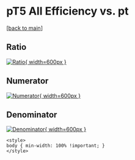 # pT5 All Efficiency vs. pt

[[back to main](./)]



## Ratio

[![Ratio](../mtv/var/pT5_0_eff_pt.png){ width=600px }](../mtv/var/pT5_0_eff_pt.pdf)

## Numerator

[![Numerator](../mtv/num/pT5_0_eff_pt_num.png){ width=600px }](../mtv/num/pT5_0_eff_pt_num.pdf)

## Denominator

[![Denominator](../mtv/den/pT5_0_eff_pt_den.png){ width=600px }](../mtv/den/pT5_0_eff_pt_den.pdf)


``` {=html}
<style>
body { min-width: 100% !important; }
</style>
```
